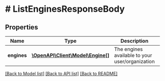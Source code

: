# # ListEnginesResponseBody

## Properties

Name | Type | Description | Notes
------------ | ------------- | ------------- | -------------
**engines** | [**\OpenAPI\Client\Model\Engine[]**](Engine.md) | The engines available to your user/organization |

[[Back to Model list]](../../README.md#models) [[Back to API list]](../../README.md#endpoints) [[Back to README]](../../README.md)
